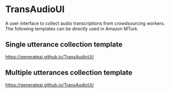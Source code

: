 # TransAudioUI
A user interface to collect audio transcriptions from crowdsourcing workers. <br />
The following templates can be directly used in Amazon MTurk. 

## Single utterance collection template
https://generateai.github.io/TransAudioUI/

## Multiple utterances collection template
https://generateai.github.io/TransAudioUI/
